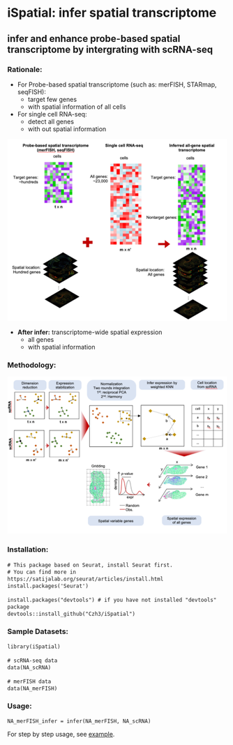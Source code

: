 # iSpatial: infer spatial transcriptome

## infer and enhance probe-based spatial transcriptome by intergrating with scRNA-seq

### Rationale:

- For Probe-based spatial transcriptome (such as: merFISH, STARmap, seqFISH): 
	- target few genes
	- with spatial information of all cells
- For single cell RNA-seq:
	- detect all genes
	- with out spatial information

![Rationale](iSpatial_rationale.png)

- **After infer:** transcriptome-wide spatial expression
	- all genes
	- with spatial information

### Methodology:

![method](iSpatial_method.png)

### Installation:

```
# This package based on Seurat, install Seurat first.
# You can find more in https://satijalab.org/seurat/articles/install.html
install.packages('Seurat')

install.packages("devtools") # if you have not installed "devtools" package
devtools::install_github("Czh3/iSpatial")
```

### Sample Datasets:

```
library(iSpatial)

# scRNA-seq data
data(NA_scRNA)

# merFISH data
data(NA_merFISH)
```

### Usage:

```
NA_merFISH_infer = infer(NA_merFISH, NA_scRNA)
```

For step by step usage, see [example](http://htmlpreview.github.io/?https://github.com/Czh3/iSpatial/blob/master/vignettes/introduction.html).

